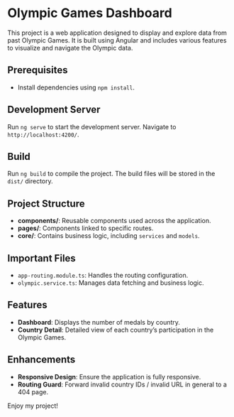 # Olympic Games Dashboard

This project is a web application designed to display and explore data from past Olympic Games. It is built using Angular and includes various features to visualize and navigate the Olympic data.

## Prerequisites

- Install dependencies using `npm install`.

## Development Server

Run `ng serve` to start the development server. Navigate to `http://localhost:4200/`.

## Build

Run `ng build` to compile the project. The build files will be stored in the `dist/` directory.

## Project Structure

- **components/**: Reusable components used across the application.
- **pages/**: Components linked to specific routes.
- **core/**: Contains business logic, including `services` and `models`.
  
## Important Files

- `app-routing.module.ts`: Handles the routing configuration.
- `olympic.service.ts`: Manages data fetching and business logic.

## Features

- **Dashboard**: Displays the number of medals by country.
- **Country Detail**: Detailed view of each country’s participation in the Olympic Games.

## Enhancements

- **Responsive Design**: Ensure the application is fully responsive.
- **Routing Guard**: Forward invalid country IDs / invalid URL in general to a 404 page.

Enjoy my project!
